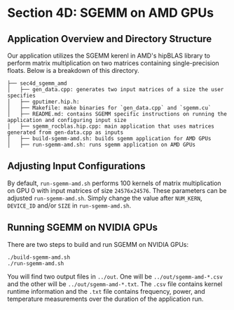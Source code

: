 # Section 4D: SGEMM on AMD GPUs

## Application Overview and Directory Structure

Our application utilizes the SGEMM kerenl in AMD's hipBLAS library to perform matrix multiplication on two matrices containing single-precision floats. Below is a breakdown of this directory. 

```
├── sec4d_sgemm_amd
│   ├── gen_data.cpp: generates two input matrices of a size the user specifies
│   ├── gputimer.hip.h: 
│   ├── Makefile: make binaries for `gen_data.cpp` and `sgemm.cu`
│   ├── README.md: contains SGEMM specific instructions on running the application and configuring input size
│   ├── sgemm_rocblas.hip.cpp: main application that uses matrices generated from gen-data.cpp as inputs
│   ├── build-sgemm-amd.sh: builds sgemm application for AMD GPUs
│   ├── run-sgemm-amd.sh: runs sgemm application on AMD GPUs
```

## Adjusting Input Configurations

By default, `run-sgemm-amd.sh` performs 100 kernels of matrix multiplication on GPU 0 
with input matrices of size `24576x24576`. These parameters can be adjusted `run-sgemm-amd.sh`. Simply change the value after `NUM_KERN`, `DEVICE_ID` and/or `SIZE` in `run-sgemm-amd.sh`. 

## Running SGEMM on NVIDIA GPUs

There are two steps to build and run SGEMM on NVIDIA GPUs:
```
./build-sgemm-amd.sh
./run-sgemm-amd.sh
```
You will find two output files in `../out`. One will be `../out/sgemm-amd-*.csv` and the other will be `../out/sgemm-amd-*.txt`. The `.csv` file contains kernel runtime information and the `.txt` file contains frequency, power, and temperature measurements over the duration of the application run.